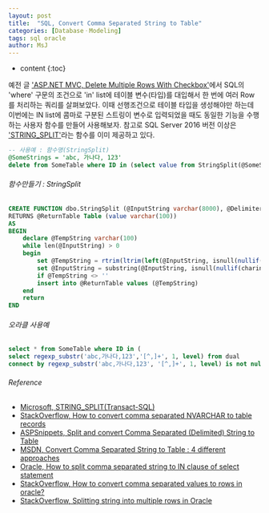 ```yaml
---
layout: post
title:  "SQL, Convert Comma Separated String to Table"
categories: [DatabaseㆍModeling]
tags: sql oracle
author: MsJ
---
```


* content
{:toc}

예전 글 ['ASP.NET MVC, Delete Multiple Rows With Checkbox'](https://msjo.kr/2019/05/23/1/)에서 SQL의 'where' 구문의 조건으로  'in' list에 테이블 변수(타입)를 대입해서 한 번에 여러 Row를 처리하는 쿼리를 살펴보았다. 이때 선행조건으로 테이블 타입을 생성해야만 하는데 이번에는 IN list에 콤마로 구분된 스트링이 변수로 입력되었을 때도 동일한 기능을 수행하는 사용자 함수를 만들어 사용해보자. 참고로 SQL Server 2016 버전 이상은  ['STRING_SPLIT'](https://docs.microsoft.com/ko-kr/sql/t-sql/functions/string-split-transact-sql?view=sql-server-2016)라는 함수를 이미 제공하고 있다.

```sql
-- 사용예 : 함수명(StringSplit)
@SomeStrings = 'abc, 가나다, 123'
delete from SomeTable where ID in (select value from StringSplit(@SomeStrings, ','))
```





###### 함수만들기 : StringSplit

```sql
CREATE FUNCTION dbo.StringSplit (@InputString varchar(8000), @Delimiter char(1))
RETURNS @ReturnTable Table (value varchar(100))
AS
BEGIN
    declare @TempString varchar(100)
    while len(@InputString) > 0
    begin
    	set @TempString = rtrim(ltrim(left(@InputString, isnull(nullif(charindex(@Delimiter, @InputString) - 1, -1), len(@InputString)))))
        set @InputString = substring(@InputString, isnull(nullif(charindex(@Delimiter, @InputString), 0), len(@InputString)) + 1, len(@InputString))
        if @TempString <> ''
        insert into @ReturnTable values (@TempString)	
    end
    return 	
END
```

###### 오라클 사용예

``` sql
select * from SomeTable where ID in (
select regexp_substr('abc,가나다,123','[^,]+', 1, level) from dual
connect by regexp_substr('abc,가나다,123', '[^,]+', 1, level) is not null);
```

###### Reference

* [Microsoft, STRING_SPLIT(Transact-SQL)](https://docs.microsoft.com/ko-kr/sql/t-sql/functions/string-split-transact-sql?view=sql-server-2016)
* [StackOverflow, How to convert comma separated NVARCHAR to table records](https://stackoverflow.com/questions/15585632/how-to-convert-comma-separated-nvarchar-to-table-records-in-sql-server-2005)
* [ASPSnippets, Split and convert Comma Separated (Delimited) String to Table](https://www.aspsnippets.com/Articles/Split-and-convert-Comma-Separated-Delimited-String-to-Table-in-SQL-Server.aspx)
* [MSDN, Convert Comma Separated String to Table : 4 different approaches](https://blogs.msdn.microsoft.com/amitjet/2009/12/11/convert-comma-separated-string-to-table-4-different-approaches/)
* [Oracle, How to split comma separated string to IN clause of select statement](https://blogs.oracle.com/aramamoo/how-to-split-comma-separated-string-and-pass-to-in-clause-of-select-statement)
* [StackOverflow, How to convert comma separated values to rows in oracle?](https://stackoverflow.com/questions/38371989/how-to-convert-comma-separated-values-to-rows-in-oracle)
* [StackOverflow, Splitting string into multiple rows in Oracle](https://stackoverflow.com/questions/14328621/splitting-string-into-multiple-rows-in-oracle)
